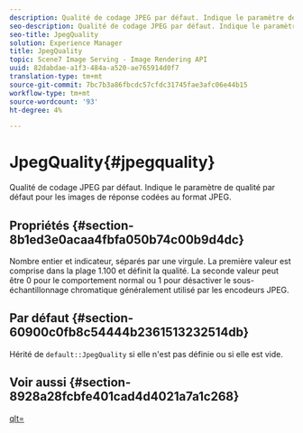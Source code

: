 ```yaml
---
description: Qualité de codage JPEG par défaut. Indique le paramètre de qualité par défaut pour les images de réponse codées au format JPEG.
seo-description: Qualité de codage JPEG par défaut. Indique le paramètre de qualité par défaut pour les images de réponse codées au format JPEG.
seo-title: JpegQuality
solution: Experience Manager
title: JpegQuality
topic: Scene7 Image Serving - Image Rendering API
uuid: 82dabdae-a1f3-484a-a520-ae765914d0f7
translation-type: tm+mt
source-git-commit: 7bc7b3a86fbcdc57cfdc31745fae3afc06e44b15
workflow-type: tm+mt
source-wordcount: '93'
ht-degree: 4%

---
```



# JpegQuality{#jpegquality}

Qualité de codage JPEG par défaut. Indique le paramètre de qualité par défaut pour les images de réponse codées au format JPEG.

## Propriétés {#section-8b1ed3e0acaa4fbfa050b74c00b9d4dc}

Nombre entier et indicateur, séparés par une virgule. La première valeur est comprise dans la plage 1.100 et définit la qualité. La seconde valeur peut être 0 pour le comportement normal ou 1 pour désactiver le sous-échantillonnage chromatique généralement utilisé par les encodeurs JPEG.

## Par défaut {#section-60900c0fb8c54444b2361513232514db}

Hérité de `default::JpegQuality` si elle n&#39;est pas définie ou si elle est vide.

## Voir aussi {#section-8928a28fcbfe401cad4d4021a7a1c268}

[qlt=](../../../../../ir-api/http-protocol/image-rendering-api-ref/c-ir-http-protocol-ref/c-ir-http-protocol-command-reference/r-ir-qlt.md#reference-27b91c226eb241d0a14a29af3b3afdbd)
